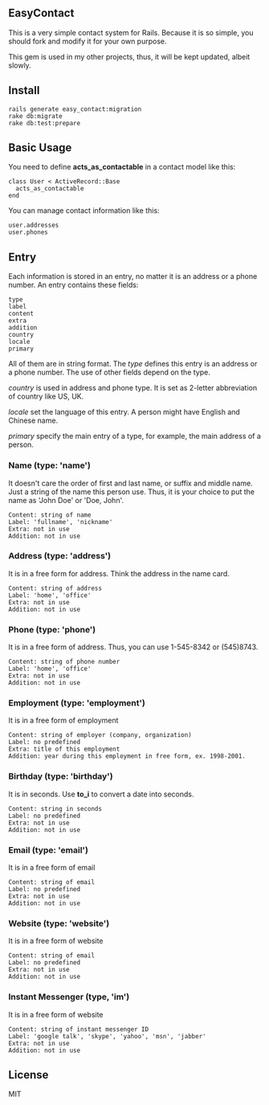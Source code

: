 ## EasyContact

This is a very simple contact system for Rails. Because it is so simple, you should fork and modify it for your own purpose.

This gem is used in my other projects, thus, it will be kept updated, albeit slowly.

## Install

    rails generate easy_contact:migration
    rake db:migrate
    rake db:test:prepare

## Basic Usage

  You need to define __acts_as_contactable__ in a contact model like this:

    class User < ActiveRecord::Base
      acts_as_contactable
    end

  You can manage contact information like this:

    user.addresses
    user.phones

## Entry

  Each information is stored in an entry, no matter it is an address or a phone number. An entry contains these fields:

    type
    label
    content
    extra
    addition
    country
    locale
    primary
  
  All of them are in string format. The *type* defines this entry is an address or a phone number. The use of other fields depend on the type.

  *country* is used in address and phone type. It is set as 2-letter abbreviation of country like US, UK.

  *locale* set the language of this entry. A person might have English and Chinese name.

  *primary* specify the main entry of a type, for example, the main address of a person.

### Name (type: 'name')

  It doesn't care the order of first and last name, or suffix and middle name. Just a string of the name this person use. Thus, it is your choice to put the name as 'John Doe' or 'Doe, John'.

    Content: string of name
    Label: 'fullname', 'nickname'
    Extra: not in use
    Addition: not in use

### Address (type: 'address')

  It is in a free form for address. Think the address in the name card. 

    Content: string of address
    Label: 'home', 'office'
    Extra: not in use
    Addition: not in use

### Phone (type: 'phone')

  It is in a free form of address. Thus, you can use 1-545-8342 or (545)8743.

    Content: string of phone number
    Label: 'home', 'office'
    Extra: not in use
    Addition: not in use

### Employment (type: 'employment')

  It is in a free form of employment

    Content: string of employer (company, organization)
    Label: no predefined
    Extra: title of this employment
    Addition: year during this employment in free form, ex. 1998-2001.

### Birthday (type: 'birthday')

  It is in seconds. Use __to_i__ to convert a date into seconds.

    Content: string in seconds
    Label: no predefined
    Extra: not in use
    Addition: not in use

### Email (type: 'email')

  It is in a free form of email

    Content: string of email
    Label: no predefined
    Extra: not in use
    Addition: not in use

### Website (type: 'website')

  It is in a free form of website

    Content: string of email
    Label: no predefined
    Extra: not in use
    Addition: not in use

### Instant Messenger (type, 'im')

  It is in a free form of website

    Content: string of instant messenger ID
    Label: 'google talk', 'skype', 'yahoo', 'msn', 'jabber'
    Extra: not in use
    Addition: not in use

## License

MIT

